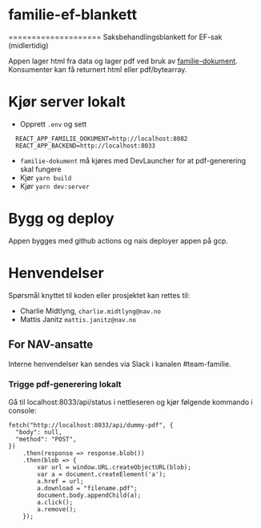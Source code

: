 # familie-ef-blankett
====================
Saksbehandlingsblankett for EF-sak (midlertidig)
 
Appen lager html fra data og lager pdf ved bruk av [familie-dokument](https://github.com/navikt/familie-dokument).
Konsumenter kan få returnert html eller pdf/bytearray.

# Kjør server lokalt
* Opprett `.env` og sett 
```
  REACT_APP_FAMILIE_DOKUMENT=http://localhost:8082
  REACT_APP_BACKEND=http://localhost:8033
```
* `familie-dokument` må kjøres med DevLauncher for at pdf-generering skal fungere
* Kjør `yarn build`
* Kjør `yarn dev:server`

# Bygg og deploy
Appen bygges med github actions og nais deployer appen på gcp. 

# Henvendelser

Spørsmål knyttet til koden eller prosjektet kan rettes til:

* Charlie Midtlyng, `charlie.midtlyng@nav.no`
* Mattis Janitz `mattis.janitz@nav.no`

## For NAV-ansatte

Interne henvendelser kan sendes via Slack i kanalen #team-familie.



### Trigge pdf-generering lokalt
Gå til localhost:8033/api/status i nettleseren og kjør følgende kommando i console:
```
fetch("http://localhost:8033/api/dummy-pdf", {
  "body": null,
  "method": "POST",
})        
    .then(response => response.blob())
    .then(blob => {
        var url = window.URL.createObjectURL(blob);
        var a = document.createElement('a');
        a.href = url;
        a.download = "filename.pdf";
        document.body.appendChild(a); 
        a.click();    
        a.remove();           
    });
```